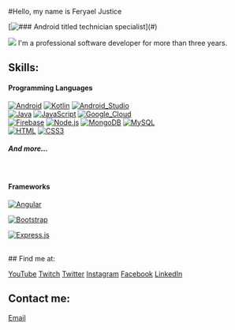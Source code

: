 #Hello, my name is Feryael Justice

[![### Android titled technician specialist](https://img.shields.io/badge/kotlin-%230095D5.svg?&style=for-the-badge&logo=kotlin&logoColor=white")](#)

[![](https://img.shields.io/badge/windows-0078D6?logo=windows&logoColor=white&style=for-the-badge)](#)
I'm a professional software developer for more than three years.

## Skills:
#### Programming Languages
[![Android](https://img.shields.io/badge/Android-3DDC84?style=for-the-badge&logo=android&logoColor=white&labelColor=101010)](#)
[![Kotlin](https://img.shields.io/badge/Kotlin-0095D5?style=for-the-badge&logo=kotlin&logoColor=white&labelColor=101010)](#)
[![Android_Studio](https://img.shields.io/badge/Android_Studio-3DDC84?style=for-the-badge&logo=android-studio&logoColor=white&labelColor=101010)](#)
</br>
[![Java](https://img.shields.io/badge/Java-007396?style=for-the-badge&logo=java&logoColor=white&labelColor=101010)](#)
[![JavaScript](https://img.shields.io/badge/JavaScript-F7DF1E?style=for-the-badge&logo=javascript&logoColor=white&labelColor=101010)](#)
[![Google_Cloud](https://img.shields.io/badge/Google_Cloud-4285F4?style=for-the-badge&logo=google_cloud&logoColor=white&labelColor=101010)](#)
</br>
[![Firebase](https://img.shields.io/badge/Firebase-FFCA28?style=for-the-badge&logo=firebase&logoColor=white&labelColor=101010)](#)
[![Node.js](https://img.shields.io/badge/Node.JS-339933?style=for-the-badge&logo=node.js&logoColor=white&labelColor=101010)](#)
[![MongoDB](https://img.shields.io/badge/MongoDB-47A248?style=for-the-badge&logo=mongodb&logoColor=white&labelColor=101010)](#)
[![MySQL](https://img.shields.io/badge/MySQL-4479A1?style=for-the-badge&logo=mysql&logoColor=white&labelColor=101010)](#)
</br>
[![HTML](https://img.shields.io/badge/html5%20-%23E34F26.svg?&style=for-the-badge&logo=html5&logoColor=white&labelColor=101010)](#)
[![CSS3](https://img.shields.io/badge/css3%20-%231572B6.svg?&style=for-the-badge&logo=css3&logoColor=white&labelColor=101010)](#)
##### And more...
</br>

#### Frameworks

[![Angular](https://img.shields.io/badge/angular%20-%23DD0031.svg?&style=for-the-badge&logo=angular&logoColor=white&labelColor=101010)](#)

[![Bootstrap](https://img.shields.io/badge/bootstrap%20-%23563D7C.svg?&style=for-the-badge&logo=bootstrap&logoColor=white&labelColor=101010)](#)

[![Express.js](https://img.shields.io/badge/express.js%20-%23404d59.svg?&style=for-the-badge&labelColor=101010)](#)

</br>
## Find me at:

[YouTube](https://www.youtube.com/user/feraelify1)
[Twitch](https://www.twitch.tv/feryaeljustice)
[Twitter](https://twitter.com/FeryaelJusDJ)
[Instagram](https://instagram.com/feryaeljustice)
[Facebook](https://facebook.com/feryael99)
[LinkedIn](https://www.linkedin.com/in/feryael-justice)

## Contact me:

[Email](mailto:nano9gs@hotmail.es)
